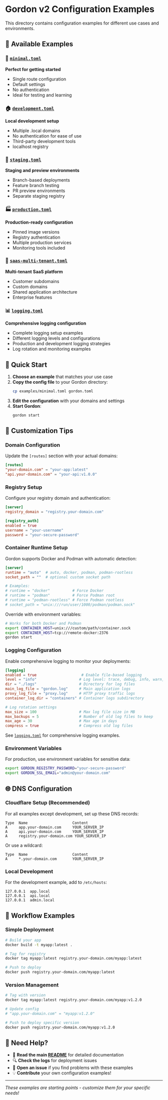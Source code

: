 # Gordon v2 Configuration Examples

This directory contains configuration examples for different use cases and environments.

## 📁 Available Examples

### 🚀 [`minimal.toml`](minimal.toml)
**Perfect for getting started**
- Single route configuration
- Default settings
- No authentication
- Ideal for testing and learning

### 🏠 [`development.toml`](development.toml)
**Local development setup**
- Multiple .local domains
- No authentication for ease of use
- Third-party development tools
- localhost registry

### 🧪 [`staging.toml`](staging.toml)
**Staging and preview environments**
- Branch-based deployments
- Feature branch testing
- PR preview environments
- Separate staging registry

### 🏭 [`production.toml`](production.toml)
**Production-ready configuration**
- Pinned image versions
- Registry authentication
- Multiple production services
- Monitoring tools included

### 🏢 [`saas-multi-tenant.toml`](saas-multi-tenant.toml)
**Multi-tenant SaaS platform**
- Customer subdomains
- Custom domains
- Shared application architecture
- Enterprise features

### 📊 [`logging.toml`](logging.toml)
**Comprehensive logging configuration**
- Complete logging setup examples
- Different logging levels and configurations
- Production and development logging strategies
- Log rotation and monitoring examples

## 🚀 Quick Start

1. **Choose an example** that matches your use case
2. **Copy the config file** to your Gordon directory:
   ```bash
   cp examples/minimal.toml gordon.toml
   ```
3. **Edit the configuration** with your domains and settings
4. **Start Gordon**:
   ```bash
   gordon start
   ```

## 🔧 Customization Tips

### Domain Configuration
Update the `[routes]` section with your actual domains:
```toml
[routes]
"your-domain.com" = "your-app:latest"
"api.your-domain.com" = "your-api:v1.0.0"
```

### Registry Setup
Configure your registry domain and authentication:
```toml
[server]
registry_domain = "registry.your-domain.com"

[registry_auth]
enabled = true
username = "your-username"
password = "your-secure-password"
```

### Container Runtime Setup
Gordon supports Docker and Podman with automatic detection:
```toml
[server]
runtime = "auto"  # auto, docker, podman, podman-rootless
socket_path = ""  # optional custom socket path

# Examples:
# runtime = "docker"          # Force Docker
# runtime = "podman"          # Force Podman root
# runtime = "podman-rootless" # Force Podman rootless
# socket_path = "unix:///run/user/1000/podman/podman.sock"
```

Override with environment variables:
```bash
# Works for both Docker and Podman
export CONTAINER_HOST=unix:///custom/path/container.sock
export CONTAINER_HOST=tcp://remote-docker:2376
gordon start
```

### Logging Configuration
Enable comprehensive logging to monitor your deployments:
```toml
[logging]
enabled = true                    # Enable file-based logging
level = "info"                   # Log level: trace, debug, info, warn, error
dir = "./logs"                   # Directory for log files
main_log_file = "gordon.log"     # Main application logs
proxy_log_file = "proxy.log"     # HTTP proxy traffic logs
container_log_dir = "containers" # Container logs subdirectory

# Log rotation settings
max_size = 100                   # Max log file size in MB
max_backups = 5                  # Number of old log files to keep
max_age = 30                     # Max age in days
compress = true                  # Compress old log files
```

See [`logging.toml`](logging.toml) for comprehensive logging examples.

### Environment Variables
For production, use environment variables for sensitive data:
```bash
export GORDON_REGISTRY_PASSWORD="your-secure-password"
export GORDON_SSL_EMAIL="admin@your-domain.com"
```

## 🌐 DNS Configuration

### Cloudflare Setup (Recommended)
For all examples except development, set up these DNS records:

```
Type  Name                    Content
A     app.your-domain.com     YOUR_SERVER_IP
A     api.your-domain.com     YOUR_SERVER_IP  
A     registry.your-domain.com YOUR_SERVER_IP
```

Or use a wildcard:
```
Type  Name                    Content
A     *.your-domain.com       YOUR_SERVER_IP
```

### Local Development
For the development example, add to `/etc/hosts`:
```
127.0.0.1  app.local
127.0.0.1  api.local
127.0.0.1  admin.local
```

## 🔄 Workflow Examples

### Simple Deployment
```bash
# Build your app
docker build -t myapp:latest .

# Tag for registry  
docker tag myapp:latest registry.your-domain.com/myapp:latest

# Push to deploy
docker push registry.your-domain.com/myapp:latest
```

### Version Management
```bash
# Tag with version
docker tag myapp:latest registry.your-domain.com/myapp:v1.2.0

# Update config
# "app.your-domain.com" = "myapp:v1.2.0"

# Push to deploy specific version
docker push registry.your-domain.com/myapp:v1.2.0
```

## 🤝 Need Help?

- 📖 **Read the main [README](../README.md)** for detailed documentation
- 🔍 **Check the logs** for deployment issues
- 🐛 **Open an issue** if you find problems with these examples
- 💡 **Contribute** your own configuration examples!

---
*These examples are starting points - customize them for your specific needs!*